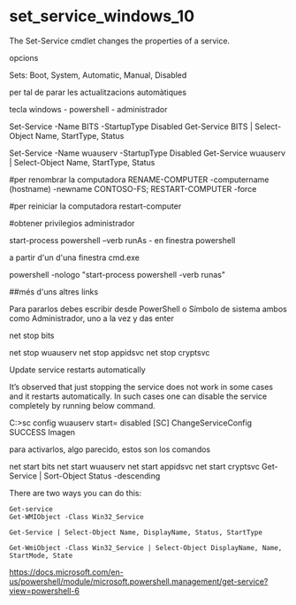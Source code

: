 # set_service_windows_10

The Set-Service cmdlet changes the properties of a service.

opcions 

Sets:	Boot, System, Automatic, Manual, Disabled

per tal de parar les actualitzacions automàtiques

tecla windows - powershell - administrador

Set-Service -Name BITS -StartupType Disabled
Get-Service BITS | Select-Object Name, StartType, Status

Set-Service -Name wuauserv -StartupType Disabled
Get-Service wuauserv | Select-Object Name, StartType, Status

#per renombrar la computadora
RENAME-COMPUTER -computername (hostname) -newname CONTOSO-FS; RESTART-COMPUTER -force

#per reiniciar la computadora
restart-computer


#obtener privilegios administrador

start-process powershell –verb runAs              - en finestra powershell

a partir d'un d'una finestra cmd.exe

powershell -nologo "start-process powershell -verb runas"

##més d'uns altres links

Para pararlos debes escribir desde PowerShell o Símbolo de sistema ambos como Administrador, uno a la vez y das enter

net stop bits

net stop wuauserv
net stop appidsvc
net stop cryptsvc


Update service restarts automatically

It’s observed that just stopping the service does not work in some cases and it restarts automatically. In such cases one can disable the service completely by running below command.

C:\>sc config wuauserv start= disabled
[SC] ChangeServiceConfig SUCCESS
Imagen

para activarlos, algo parecido, estos son los comandos

net start bits
net start wuauserv
net start appidsvc
net start cryptsvc
Get-Service | Sort-Object Status -descending

There are two ways you can do this:

    Get-service
    Get-WMIObject -Class Win32_Service

    Get-Service | Select-Object Name, DisplayName, Status, StartType

    Get-WmiObject -Class Win32_Service | Select-Object DisplayName, Name, StartMode, State

https://docs.microsoft.com/en-us/powershell/module/microsoft.powershell.management/get-service?view=powershell-6
